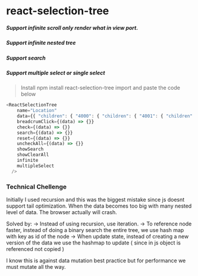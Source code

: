 # react-selection-tree

##### Support infinite scroll only render what in view port.
##### Support infinite nested tree
##### Support search
##### Support multiple select or single select


> Install npm install react-selection-tree
> import and paste the code below 

```javascript
<ReactSelectionTree
    name="Location"
    data={{ "children": { "4000": { "children": { "4001": { "children": { "4010": { "name": "Level 1", "id": 4010, "type": "Reference", "parentId": 4001 }, "4011": { "name": "Level 2", "id": 4011, "type": "Reference", "parentId": 4001 }, "4012": { "name": "Level 3", "id": 4012, "type": "Reference", "parentId": 4001 }, "4013": { "name": "Level 4", "id": 4013, "type": "Reference", "parentId": 4001 }, "4014": { "name": "Getting Things Done", "id": 4014, "type": "Reference", "parentId": 4001 } }, "name": "Access", "id": 4001, "type": "Reference", "parentId": 4000 }, "4002": { "children": { "4015": { "children": { "4016": { "name": "Helps Me Understand", "id": 4016, "type": "Reference", "parentId": 4015 }, "4017": { "name": "Listens & Answers Questions", "id": 4017, "type": "Reference", "parentId": 4015 }, "4018": { "name": "Time Spent", "id": 4018, "type": "Reference", "parentId": 4015 }, "4019": { "name": "Polite", "id": 4019, "type": "Reference", "parentId": 4015 }, "4020": { "name": "Knowledge & Skill", "id": 4020, "type": "Reference", "parentId": 4015 } }, "name": "Physician", "id": 4015, "type": "Reference", "parentId": 4002 }, "4021": { "children": { "4022": { "name": "Staff", "id": 4022, "type": "Reference", "parentId": 4021 }, "4023": { "name": "Technologist", "id": 4023, "type": "Reference", "parentId": 4021 } }, "name": "Staff 2", "id": 4021, "type": "Reference", "parentId": 4002 }, "4024": { "name": "Materials (Brochures, Information, Reports, etc.)", "id": 4024, "type": "Reference", "parentId": 4002 }, "4025": { "name": "Follow Up", "id": 4025, "type": "Reference", "parentId": 4002 } }, "name": "Communication", "id": 4002, "type": "Reference", "parentId": 4000 }, "4003": { "children": { "4026": { "children": { "4027": { "name": "Noise", "id": 4027, "type": "Reference", "parentId": 4026 }, "4028": { "name": "Lighting", "id": 4028, "type": "Reference", "parentId": 4026 }, "4029": { "name": "Cleanliness", "id": 4029, "type": "Reference", "parentId": 4026 }, "4030": { "name": "Comfort", "id": 4030, "type": "Reference", "parentId": 4026 }, "4031": { "name": "Temperature", "id": 4031, "type": "Reference", "parentId": 4026 } }, "name": "Facilities", "id": 4026, "type": "Reference", "parentId": 4003 }, "4032": { "children": { "4033": { "name": "Scheduling Staff", "id": 4033, "type": "Reference", "parentId": 4032 }, "4034": { "name": "Front-Desk", "id": 4034, "type": "Reference", "parentId": 4032 } }, "name": "Office", "id": 4032, "type": "Reference", "parentId": 4003 }, "4035": { "name": "Billing", "id": 4035, "type": "Reference", "parentId": 4003 }, "4036": { "name": "Registration", "id": 4036, "type": "Reference", "parentId": 4003 } }, "name": "Office", "id": 4003, "type": "Reference", "parentId": 4000 }, "4004": { "children": { "4037": { "name": "Quantity", "id": 4037, "type": "Reference", "parentId": 4004 }, "4038": { "name": "Quality", "id": 4038, "type": "Reference", "parentId": 4004 } }, "name": "Outcome", "id": 4004, "type": "Reference", "parentId": 4000 }, "4005": { "children": { "4039": { "name": "Recommend", "id": 4039, "type": "Reference", "parentId": 4005 }, "4040": { "name": "Come Back", "id": 4040, "type": "Reference", "parentId": 4005 } }, "name": "Loyalty", "id": 4005, "type": "Reference", "parentId": 4000 } }, "name": "Satisfaction", "id": 4000, "type": "Reference", "parentId": 0 } }, "name": "Category", "parentId": null }}
    breadcrumClick={(data) => {}}
    check={(data) => {}}
    search={(data) => {}}
    reset={(data) => {}}
    uncheckAll={(data) => {}}
    showSearch
    showClearAll
    infinite
    multipleSelect
  />
```
### Technical Chellenge
Initially I used recursion and this was the biggest mistake since js doesnt support tail optimization. When the data becomes too big with many nested level of data. The browser actually will crash. 

Solved by:
-> Instead of using recursion, use iteration. 
-> To reference node faster, instead of doing a binary search the entire tree, we use hash map with key as id of the node 
-> When update state, instead of creating a new version of the data we use the hashmap to update ( since in js object is referenced not copied ) 

I know this is against data mutation best practice but for performance we must mutate all the way. 

